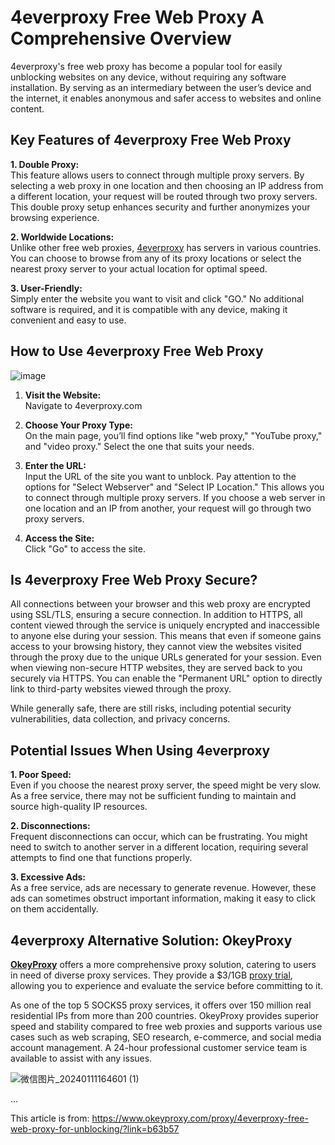 # 4everproxy Free Web Proxy A Comprehensive Overview
4everproxy's free web proxy has become a popular tool for easily unblocking websites on any device, without requiring any software installation. By serving as an intermediary between the user’s device and the internet, it enables anonymous and safer access to websites and online content. 

## Key Features of 4everproxy Free Web Proxy

**1. Double Proxy:**  
This feature allows users to connect through multiple proxy servers. By selecting a web proxy in one location and then choosing an IP address from a different location, your request will be routed through two proxy servers. This double proxy setup enhances security and further anonymizes your browsing experience.

**2. Worldwide Locations:**  
Unlike other free web proxies, [4everproxy](https://www.okeyproxy.com/proxy/4everproxy-free-web-proxy-for-unblocking/?link=b63b57) has servers in various countries. You can choose to browse from any of its proxy locations or select the nearest proxy server to your actual location for optimal speed.

**3. User-Friendly:**  
Simply enter the website you want to visit and click "GO." No additional software is required, and it is compatible with any device, making it convenient and easy to use.

## How to Use 4everproxy Free Web Proxy
![image](https://github.com/thepirateproxy/4everproxy-Free-Web-Proxy-A-Comprehensive-Overview/assets/169422974/66737d38-bab4-495a-8b39-5eee69dfc312)

1. **Visit the Website:**  
   Navigate to 4everproxy.com

2. **Choose Your Proxy Type:**  
   On the main page, you’ll find options like "web proxy," "YouTube proxy," and "video proxy." Select the one that suits your needs.

3. **Enter the URL:**  
   Input the URL of the site you want to unblock. Pay attention to the options for "Select Webserver" and "Select IP Location." This allows you to connect through multiple proxy servers. If you choose a web server in one location and an IP from another, your request will go through two proxy servers.

4. **Access the Site:**  
   Click "Go" to access the site.

## Is 4everproxy Free Web Proxy Secure?

All connections between your browser and this web proxy are encrypted using SSL/TLS, ensuring a secure connection. In addition to HTTPS, all content viewed through the service is uniquely encrypted and inaccessible to anyone else during your session. This means that even if someone gains access to your browsing history, they cannot view the websites visited through the proxy due to the unique URLs generated for your session. Even when viewing non-secure HTTP websites, they are served back to you securely via HTTPS. You can enable the "Permanent URL" option to directly link to third-party websites viewed through the proxy.

While generally safe, there are still risks, including potential security vulnerabilities, data collection, and privacy concerns.

## Potential Issues When Using 4everproxy

**1. Poor Speed:**  
Even if you choose the nearest proxy server, the speed might be very slow. As a free service, there may not be sufficient funding to maintain and source high-quality IP resources.

**2. Disconnections:**  
Frequent disconnections can occur, which can be frustrating. You might need to switch to another server in a different location, requiring several attempts to find one that functions properly.

**3. Excessive Ads:**  
As a free service, ads are necessary to generate revenue. However, these ads can sometimes obstruct important information, making it easy to click on them accidentally.

## 4everproxy Alternative Solution: OkeyProxy

[**OkeyProxy**](https://www.okeyproxy.com/en?link=b63b57) offers a more comprehensive proxy solution, catering to users in need of diverse proxy services. They provide a $3/1GB [proxy trial](https://www.okeyproxy.com/proxy/?link=b63b57), allowing you to experience and evaluate the service before committing to it. 

As one of the top 5 SOCKS5 proxy services, it offers over 150 million real residential IPs from more than 200 countries. OkeyProxy provides superior speed and stability compared to free web proxies and supports various use cases such as web scraping, SEO research, e-commerce, and social media account management. A 24-hour professional customer service team is available to assist with any issues.

![微信图片_20240111164601 (1)](https://github.com/thepirateproxy/4everproxy-Free-Web-Proxy-A-Comprehensive-Overview/assets/169422974/fcb35d69-90b7-48bf-8560-f5377d1802f1)

...

This article is from: https://www.okeyproxy.com/proxy/4everproxy-free-web-proxy-for-unblocking/?link=b63b57
